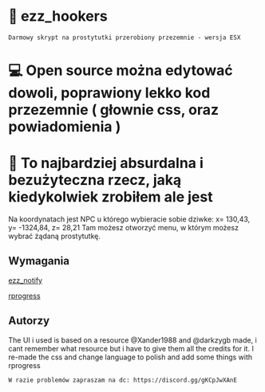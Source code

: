 
# 🧾 ezz_hookers

``Darmowy skrypt na prostytutki przerobiony przezemnie - wersja ESX``

# 💻 Open source można edytować dowoli, poprawiony lekko kod przezemnie ( głownie css, oraz powiadomienia )

# 🔧 To najbardziej absurdalna i bezużyteczna rzecz, jaką kiedykolwiek zrobiłem ale jest
Na koordynatach jest NPC u którego wybieracie sobie dziwke: x= 130,43, y= -1324,84, z= 28,21
Tam możesz otworzyć menu, w którym możesz wybrać żądaną prostytutkę.




## Wymagania

[ezz_notify](https://github.com/Szymonowek0/ezz_notify)

[rprogress](https://github.com/Mobius1/rprogress)

## Autorzy
The UI i used is based on a resource @Xander1988 and @darkzygb made, i cant remember what resource but i have to give them all the credits for it. 
I re-made the css and change language to polish and add some things with rprogress
 


~~~
W razie problemów zapraszam na dc: https://discord.gg/gKCpJwXAnE
~~~

